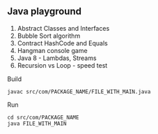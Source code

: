 ## Java playground

1. Abstract Classes and Interfaces
2. Bubble Sort algorithm
3. Contract HashCode and Equals
4. Hangman console game
5. Java 8 - Lambdas, Streams
6. Recursion vs Loop - speed test

Build
```
javac src/com/PACKAGE_NAME/FILE_WITH_MAIN.java
```

Run
```
cd src/com/PACKAGE_NAME
java FILE_WITH_MAIN
```